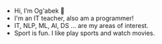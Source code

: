 - Hi, I’m Og'abek 👋
- I'm an IT teacher, also am a programmer!
- IT, NLP, ML, AI, DS ... are my areas of interest.
- Sport is fun. I like play sports and watch movies.
